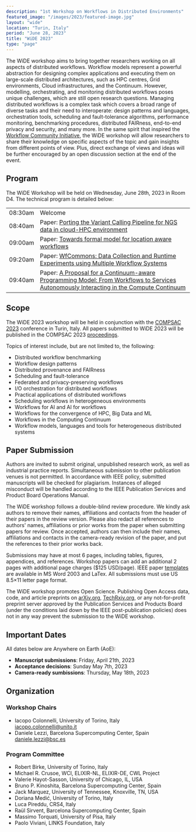 ```yaml
---
description: "1st Workshop on Workflows in Distributed Environments"
featured_image: "/images/2023/featured-image.jpg"
layout: "wide"
location: "Turin, Italy"
period: "June 28, 2023"
title: "WiDE 2023"
type: "page"
---
```


The WiDE workshop aims to bring together researchers working on all aspects of distributed workflows. Workflow models represent a powerful abstraction for designing complex applications and executing them on large-scale distributed architectures, such as HPC centres, Grid environments, Cloud infrastructures, and the Continuum. However, modelling, orchestrating, and monitoring distributed workflows poses unique challenges, which are still open research questions. Managing distributed workflows is a complex task which covers a broad range of diverse tasks and their need to interoperate: design patterns and languages, orchestration tools, scheduling and fault-tolerance algorithms, performance monitoring, benchmarking procedures, distributed FAIRness, end-to-end privacy and security, and many more. In the same spirit that inspired the [Workflow Community Initiative](https://workflows.community/), the WiDE workshop will allow researchers to share their knowledge on specific aspects of the topic and gain insights from different points of view. Plus, direct exchange of views and ideas will be further encouraged by an open discussion section at the end of the event.

## Program

The WiDE Workshop will be held on Wednesday, June 28th, 2023 in Room D4. The technical program is detailed below:

|         |                                                                                                                                                                                          |
| :------ | :--------------------------------------------------------------------------------------------------------------------------------------------------------------------------------------- |
| 08:30am | Welcome                                                                                                                                                                                  |
| 08:40am | Paper: [Porting the Variant Calling Pipeline for NGS data in cloud-HPC environment](https://ieeexplore.ieee.org/document/10197138)                                                       |
| 09:00am | Paper: [Towards formal model for location aware workflows](https://ieeexplore.ieee.org/abstract/document/10196833)                                                                       |
| 09:20am | Paper: [WfCommons: Data Collection and Runtime Experiments using Multiple Workflow Systems](https://ieeexplore.ieee.org/document/10196814)                                               |
| 09:40am | Paper: [A Proposal for a Continuum-aware Programming Model: From Workflows to Services Autonomously Interacting in the Compute Continuum](https://ieeexplore.ieee.org/document/10196847) |

## Scope

The WiDE 2023 workshop will be held in conjunction with the [COMPSAC 2023](http://2024.eurosys.org/) conference in Turin, Italy. All papers submitted to WiDE 2023 will be published in the COMPSAC 2023 [proceedings](https://ieeexplore.ieee.org/xpl/conhome/10196792/proceeding).

Topics of interest include, but are not limited to, the following:

- Distributed workflow benchmarking
- Workflow design patterns
- Distributed provenance and FAIRness
- Scheduling and fault-tolerance
- Federated and privacy-preserving workflows
- I/O orchestration for distributed workflows
- Practical applications of distributed workflows
- Scheduling workflows in heterogeneous environments
- Workflows for AI and AI for workflows
- Workflows for the convergence of HPC, Big Data and ML
- Workflows in the Computing Continuum
- Workflow models, languages and tools for heterogeneous distributed systems

## Paper Submission

Authors are invited to submit original, unpublished research work, as well as industrial practice reports. Simultaneous submission to other publication venues is not permitted.  In accordance with IEEE policy, submitted manuscripts will be checked for plagiarism. Instances of alleged misconduct will be handled according to the IEEE Publication Services and Product Board Operations Manual.

The WiDE workshop follows a double-blind review procedure. We kindly ask authors to remove their names, affiliations and contacts from the header of their papers in the review version. Please also redact all references to authors' names, affiliations or prior works from the paper when submitting papers for review. Once accepted, authors can then include their names, affiliations and contacts in the camera-ready revision of the paper, and put the references to their prior works back.

Submissions may have at most 6 pages, including tables, figures, appendices, and references. Workshop papers can add an additional 2 pages with additional page charges ($125 USD/page). IEEE paper [templates](https://www.ieee.org/conferences/publishing/templates.html) are available in MS Word 2003 and LaTex. All submissions must use US 8.5×11 letter page format.

The WiDE workshop promotes Open Science. Publishing Open Access data, code, and article preprints on [arXiv.org](https://arxiv.org/), [TechRxiv.org](https://www.techrxiv.org/), or any not-for-profit preprint server approved by the Publication Services and Products Board (under the conditions laid down by the IEEE post-publication policies) does not in any way prevent the submission to the WiDE workshop.

## Important Dates

All dates below are Anywhere on Earth (AoE):

- **Manuscript submissions**: Friday, April 21th, 2023
- **Acceptance decisions**: Sunday May 7th, 2023
- **Camera-ready sumbissions**: Thursday, May 18th, 2023

## Organization

### Workshop Chairs

- Iacopo Colonnelli, University of Torino, Italy \
  <iacopo.colonnelli@unito.it>
- Daniele Lezzi, Barcelona Supercomputing Center, Spain \
  <daniele.lezzi@bsc.es>

### Program Committee

- Robert Birke, University of Torino, Italy
- Michael R. Crusoe, WCI, ELIXIR-NL, ELIXIR-DE, CWL Project
- Valerie Hayot-Sasson, University of Chicago, IL, USA
- Bruno P. Kinoshita, Barcelona Supercomputing Center, Spain
- Jack Marquez, University of Tennessee, Knoxville, TN, USA
- Doriana Medić, University of Torino, Italy
- Luca Pireddu, CRS4, Italy
- Raül Sirvent, Barcelona Supercomputing Center, Spain
- Massimo Torquati, University of Pisa, Italy
- Paolo Viviani, LINKS Foundation, Italy